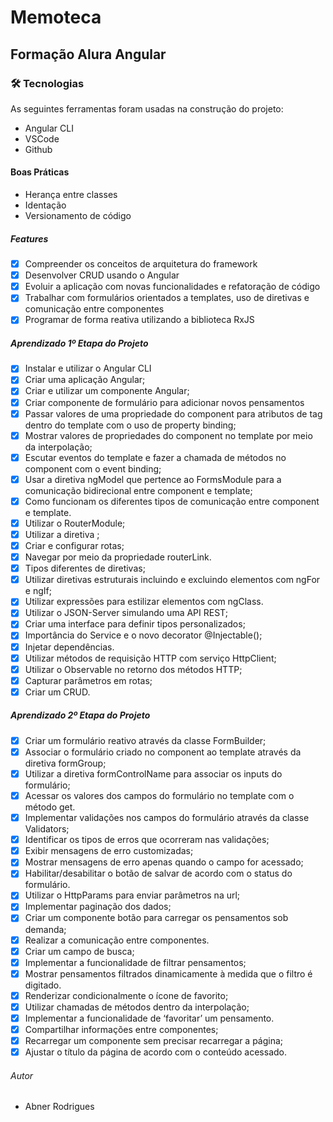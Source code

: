 # Memoteca

## Formação Alura Angular


### 🛠 Tecnologias

As seguintes ferramentas foram usadas na construção do projeto:

- Angular CLI
- VSCode 
- Github

#### Boas Práticas

- Herança entre classes
- Identação
- Versionamento de código

##### Features

- [x] Compreender os conceitos de arquitetura do framework
- [x] Desenvolver CRUD usando o Angular
- [x] Evoluir a aplicação com novas funcionalidades e refatoração de código
- [x] Trabalhar com formulários orientados a templates, uso de diretivas e comunicação entre componentes
- [x] Programar de forma reativa utilizando a biblioteca RxJS

##### Aprendizado 1º Etapa do Projeto

- [x] Instalar e utilizar o Angular CLI
- [x] Criar uma aplicação Angular;
- [x] Criar e utilizar um componente Angular;
- [x] Criar componente de formulário para adicionar novos pensamentos
- [x] Passar valores de uma propriedade do component para atributos de tag dentro do template com o uso de property binding;
- [x] Mostrar valores de propriedades do component no template por meio da interpolação;
- [x] Escutar eventos do template e fazer a chamada de métodos no component com o event binding;
- [x] Usar a diretiva ngModel que pertence ao FormsModule para a comunicação bidirecional entre component e template;
- [x] Como funcionam os diferentes tipos de comunicação entre component e template.
- [x] Utilizar o RouterModule;
- [x] Utilizar a diretiva <router-outlet>;
- [x] Criar e configurar rotas;
- [x] Navegar por meio da propriedade routerLink.
- [x] Tipos diferentes de diretivas;
- [x] Utilizar diretivas estruturais incluindo e excluindo elementos com ngFor e ngIf;
- [x] Utilizar expressões para estilizar elementos com ngClass.
- [x] Utilizar o JSON-Server simulando uma API REST;
- [x] Criar uma interface para definir tipos personalizados;
- [x] Importância do Service e o novo decorator @Injectable();
- [x] Injetar dependências.
- [x] Utilizar métodos de requisição HTTP com serviço HttpClient;
- [x] Utilizar o Observable no retorno dos métodos HTTP;
- [x] Capturar parâmetros em rotas;
- [x] Criar um CRUD.

##### Aprendizado 2º Etapa do Projeto
- [x] Criar um formulário reativo através da classe FormBuilder;
- [x] Associar o formulário criado no component ao template através da diretiva formGroup;
- [x] Utilizar a diretiva formControlName para associar os inputs do formulário;
- [x] Acessar os valores dos campos do formulário no template com o método get.
- [x] Implementar validações nos campos do formulário através da classe Validators;
- [x] Identificar os tipos de erros que ocorreram nas validações;
- [x] Exibir mensagens de erro customizadas;
- [x] Mostrar mensagens de erro apenas quando o campo for acessado;
- [x] Habilitar/desabilitar o botão de salvar de acordo com o status do formulário.
- [x] Utilizar o HttpParams para enviar parâmetros na url;
- [x] Implementar paginação dos dados;
- [x] Criar um componente botão para carregar os pensamentos sob demanda;
- [x] Realizar a comunicação entre componentes.
- [x] Criar um campo de busca;
- [x] Implementar a funcionalidade de filtrar pensamentos;
- [x] Mostrar pensamentos filtrados dinamicamente à medida que o filtro é digitado.
- [x] Renderizar condicionalmente o ícone de favorito;
- [x] Utilizar chamadas de métodos dentro da interpolação;
- [x] Implementar a funcionalidade de ‘favoritar’ um pensamento.
- [x] Compartilhar informações entre componentes;
- [x] Recarregar um componente sem precisar recarregar a página;
- [x] Ajustar o título da página de acordo com o conteúdo acessado.

###### Autor
- Abner Rodrigues 
